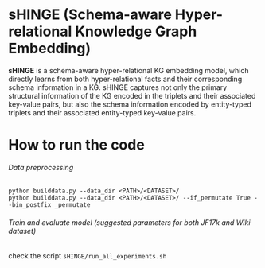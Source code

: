 # sHINGE (Schema-aware Hyper-relational Knowledge Graph Embedding)

**sHINGE** is a schema-aware hyper-relational KG embedding model, which directly learns from both hyper-relational facts and their corresponding schema information in a KG. sHINGE captures not only the primary structural information of the KG encoded in the triplets and their associated key-value pairs, but also the schema information encoded by entity-typed triplets and their associated entity-typed key-value pairs.

# How to run the code 

###### Data preprocessing
```
python builddata.py --data_dir <PATH>/<DATASET>/
python builddata.py --data_dir <PATH>/<DATASET>/ --if_permutate True --bin_postfix _permutate
```
###### Train and evaluate model (suggested parameters for both JF17k and Wiki dataset)
check the script `sHINGE/run_all_experiments.sh`

